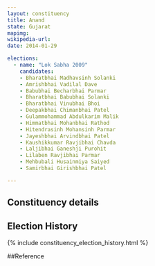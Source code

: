 ```yaml
---
layout: constituency
title: Anand
state: Gujarat
mapimg: 
wikipedia-url: 
date: 2014-01-29

elections: 
  - name: "Lok Sabha 2009"
    candidates: 
    - Bharatbhai Madhavsinh Solanki 
    - Amrishbhai Vadilal Dave 
    - Babubhai Becharbhai Parmar 
    - Bharatbhai Babubhai Solanki 
    - Bharatbhai Vinubhai Bhoi 
    - Deepakbhai Chimanbhai Patel 
    - Gulammohammad Abdulkarim Malik 
    - Himmatbhai Mohanbhai Rathod 
    - Hitendrasinh Mohansinh Parmar 
    - Jayeshbhai Arvindbhai Patel 
    - Kaushikkumar Ravjibhai Chavda 
    - Laljibhai Ganeshji Purohit 
    - Lilaben Ravjibhai Parmar 
    - Mehbubali Husainmiya Saiyed 
    - Samirbhai Girishbhai Patel 

---
```

## Constituency details


## Election History
{% include constituency_election_history.html %}

##Reference
